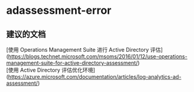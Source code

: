 
<properties
    pageTitle="adassessment-error"
    description="与 AD 评估错误相关的问题"
    service="microsoft.operationalinsights"
    resource="operationalinsightsaccounts"
    authors="adoylemsft"
    displayorder=""
    selfHelpType="generic"
    supportTopicIds="32536529"
    resourceTags=""
    productPesIds="15725"
    cloudEnvironments="public, Blackforest, Fairfax"
/>


# adassessment-error


## **建议的文档**
[使用 Operations Management Suite 进行 Active Directory 评估] (https://blogs.technet.microsoft.com/msoms/2016/01/12/use-operations-management-suite-for-active-directory-assessment/) <br>
[使用 Active Directory 评估优化环境] (https://azure.microsoft.com/documentation/articles/log-analytics-ad-assessment/)


<!--HONumber=Oct16_HO3-->


